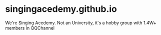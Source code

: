 # singingacedemy.github.io
We're Singing Acedemy. Not an University, it's a hobby group with 1.4W+ members in QQChannel
